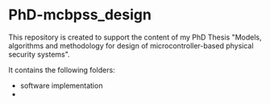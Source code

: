 # PhD-mcbpss_design
This repository is created to support the content of my PhD Thesis "Models, algorithms and methodology for design of microcontroller-based physical security systems".

It contains the following folders:
  - software implementation
  - 

